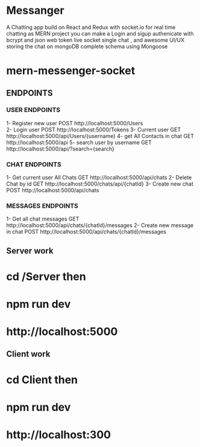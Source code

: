 # Messanger
A Chatting app build on React and Redux with socket.io for real time chatting as MERN project you can make a Login and sigup authenicate with bcrypt and json web token live socket single chat  , and awesome UI/UX storing the chat on mongoDB complete schema using Mongoose

# mern-messenger-socket

## ENDPOINTS 

### USER ENDPOINTS

1- Register new user   POST   http://localhost:5000/Users  
2- Login user         POST   http://localhost:5000/Tokens
3- Current user  GET   http://localhost:5000/api/Users/{username}
4- get All Contacts in chat   GET  http://localhost:5000/api
5-  search user by username   GET  http://localhost:5000/api/?search={search}



### CHAT  ENDPOINTS

1- Get current user All Chats      GET   http://localhost:5000/api/chats
2- Delete Chat by id     GET   http://localhost:5000/chats/api/{chatId}
3- Create new chat        POST  http://localhost:5000/api/chats


###  MESSAGES ENDPOINTS


1- Get all chat messages    GET   http://localhost:5000/api/chats/{chatId}/messages
2- Create new message in chat     POST  http://localhost:5000/api/chats/{chatId}/messages








##  Server work   

 # cd /Server  then
 # npm run dev

# http://localhost:5000


 ##  Client work

 # cd Client then
 # npm run dev

 # http://localhost:300